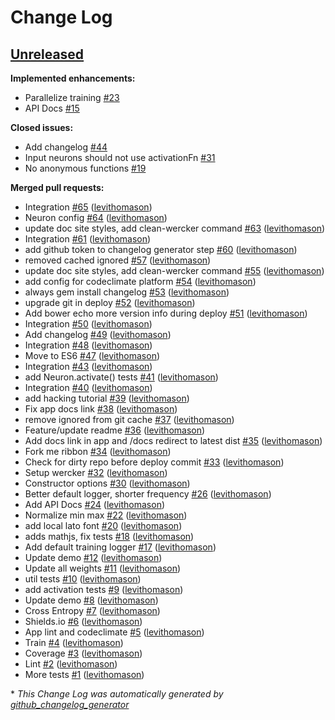 # Change Log

## [Unreleased](https://github.com/dev-coop/anny/tree/HEAD)

**Implemented enhancements:**

- Parallelize training [\#23](https://github.com/dev-coop/anny/issues/23)
- API Docs [\#15](https://github.com/dev-coop/anny/issues/15)

**Closed issues:**

- Add changelog [\#44](https://github.com/dev-coop/anny/issues/44)
- Input neurons should not use activationFn [\#31](https://github.com/dev-coop/anny/issues/31)
- No anonymous functions [\#19](https://github.com/dev-coop/anny/issues/19)

**Merged pull requests:**

- Integration [\#65](https://github.com/dev-coop/anny/pull/65) ([levithomason](https://github.com/levithomason))
- Neuron config [\#64](https://github.com/dev-coop/anny/pull/64) ([levithomason](https://github.com/levithomason))
- update doc site styles, add clean-wercker command [\#63](https://github.com/dev-coop/anny/pull/63) ([levithomason](https://github.com/levithomason))
- Integration [\#61](https://github.com/dev-coop/anny/pull/61) ([levithomason](https://github.com/levithomason))
- add github token to changelog generator step [\#60](https://github.com/dev-coop/anny/pull/60) ([levithomason](https://github.com/levithomason))
- removed cached ignored [\#57](https://github.com/dev-coop/anny/pull/57) ([levithomason](https://github.com/levithomason))
- update doc site styles, add clean-wercker command [\#55](https://github.com/dev-coop/anny/pull/55) ([levithomason](https://github.com/levithomason))
- add config for codeclimate platform [\#54](https://github.com/dev-coop/anny/pull/54) ([levithomason](https://github.com/levithomason))
- always gem install changelog [\#53](https://github.com/dev-coop/anny/pull/53) ([levithomason](https://github.com/levithomason))
- upgrade git in deploy [\#52](https://github.com/dev-coop/anny/pull/52) ([levithomason](https://github.com/levithomason))
- Add bower echo more version info during deploy [\#51](https://github.com/dev-coop/anny/pull/51) ([levithomason](https://github.com/levithomason))
- Integration [\#50](https://github.com/dev-coop/anny/pull/50) ([levithomason](https://github.com/levithomason))
- Add changelog [\#49](https://github.com/dev-coop/anny/pull/49) ([levithomason](https://github.com/levithomason))
- Integration [\#48](https://github.com/dev-coop/anny/pull/48) ([levithomason](https://github.com/levithomason))
- Move to ES6 [\#47](https://github.com/dev-coop/anny/pull/47) ([levithomason](https://github.com/levithomason))
- Integration [\#43](https://github.com/dev-coop/anny/pull/43) ([levithomason](https://github.com/levithomason))
- add Neuron.activate\(\) tests [\#41](https://github.com/dev-coop/anny/pull/41) ([levithomason](https://github.com/levithomason))
- Integration [\#40](https://github.com/dev-coop/anny/pull/40) ([levithomason](https://github.com/levithomason))
- add hacking tutorial [\#39](https://github.com/dev-coop/anny/pull/39) ([levithomason](https://github.com/levithomason))
- Fix app docs link [\#38](https://github.com/dev-coop/anny/pull/38) ([levithomason](https://github.com/levithomason))
- remove ignored from git cache [\#37](https://github.com/dev-coop/anny/pull/37) ([levithomason](https://github.com/levithomason))
- Feature/update readme [\#36](https://github.com/dev-coop/anny/pull/36) ([levithomason](https://github.com/levithomason))
- Add docs link in app and /docs redirect to latest dist [\#35](https://github.com/dev-coop/anny/pull/35) ([levithomason](https://github.com/levithomason))
- Fork me ribbon [\#34](https://github.com/dev-coop/anny/pull/34) ([levithomason](https://github.com/levithomason))
- Check for dirty repo before deploy commit [\#33](https://github.com/dev-coop/anny/pull/33) ([levithomason](https://github.com/levithomason))
- Setup wercker [\#32](https://github.com/dev-coop/anny/pull/32) ([levithomason](https://github.com/levithomason))
- Constructor options [\#30](https://github.com/dev-coop/anny/pull/30) ([levithomason](https://github.com/levithomason))
- Better default logger, shorter frequency [\#26](https://github.com/dev-coop/anny/pull/26) ([levithomason](https://github.com/levithomason))
- Add API Docs [\#24](https://github.com/dev-coop/anny/pull/24) ([levithomason](https://github.com/levithomason))
- Normalize min max [\#22](https://github.com/dev-coop/anny/pull/22) ([levithomason](https://github.com/levithomason))
- add local lato font [\#20](https://github.com/dev-coop/anny/pull/20) ([levithomason](https://github.com/levithomason))
- adds mathjs, fix tests [\#18](https://github.com/dev-coop/anny/pull/18) ([levithomason](https://github.com/levithomason))
- Add default training logger [\#17](https://github.com/dev-coop/anny/pull/17) ([levithomason](https://github.com/levithomason))
- Update demo [\#12](https://github.com/dev-coop/anny/pull/12) ([levithomason](https://github.com/levithomason))
- Update all weights [\#11](https://github.com/dev-coop/anny/pull/11) ([levithomason](https://github.com/levithomason))
- util tests [\#10](https://github.com/dev-coop/anny/pull/10) ([levithomason](https://github.com/levithomason))
- add activation tests [\#9](https://github.com/dev-coop/anny/pull/9) ([levithomason](https://github.com/levithomason))
- Update demo [\#8](https://github.com/dev-coop/anny/pull/8) ([levithomason](https://github.com/levithomason))
- Cross Entropy [\#7](https://github.com/dev-coop/anny/pull/7) ([levithomason](https://github.com/levithomason))
- Shields.io [\#6](https://github.com/dev-coop/anny/pull/6) ([levithomason](https://github.com/levithomason))
- App lint and codeclimate [\#5](https://github.com/dev-coop/anny/pull/5) ([levithomason](https://github.com/levithomason))
- Train [\#4](https://github.com/dev-coop/anny/pull/4) ([levithomason](https://github.com/levithomason))
- Coverage [\#3](https://github.com/dev-coop/anny/pull/3) ([levithomason](https://github.com/levithomason))
- Lint [\#2](https://github.com/dev-coop/anny/pull/2) ([levithomason](https://github.com/levithomason))
- More tests [\#1](https://github.com/dev-coop/anny/pull/1) ([levithomason](https://github.com/levithomason))



\* *This Change Log was automatically generated by [github_changelog_generator](https://github.com/skywinder/Github-Changelog-Generator)*